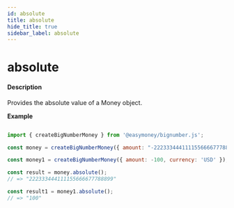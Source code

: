 ```yaml
---
id: absolute
title: absolute
hide_title: true
sidebar_label: absolute
---
```


# absolute

#### Description

Provides the absolute value of a Money object.

**Example**

```js

import { createBigNumberMoney } from '@easymoney/bignumber.js';

const money = createBigNumberMoney({ amount: "-222333444111155666677788899", currency: 'USD' });

const money1 = createBigNumberMoney({ amount: -100, currency: 'USD' });

const result = money.absolute();
// => "222333444111155666677788899"

const result1 = money1.absolute();
// => "100"

```
